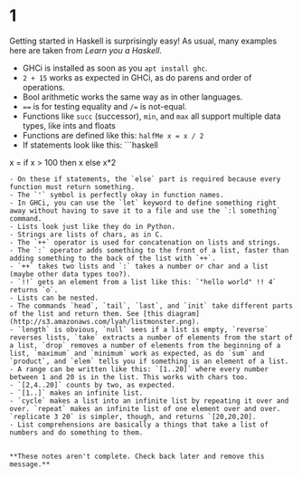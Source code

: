 # 1

Getting started in Haskell is surprisingly easy! As usual, many examples here are taken from *Learn you a Haskell*. 

- GHCi is installed as soon as you `apt install ghc`.
- `2 + 15` works as expected in GHCi, as do parens and order of operations.
- Bool arithmetic works the same way as in other languages.
- `==` is for testing equality and `/=` is not-equal.
- Functions like `succ` (successor), `min`, and `max` all support multiple data types, like ints and floats
- Functions are defined like this: `halfMe x = x / 2`
- If statements look like this: ```haskell

x = if x > 100
	then x
	else x*2

```
- On these if statements, the `else` part is required because every function must return something. 
- The `'` symbol is perfectly okay in function names. 
- In GHCi, you can use the `let` keyword to define something right away without having to save it to a file and use the `:l something` command. 
- Lists look just like they do in Python. 
- Strings are lists of chars, as in C. 
- The `++` operator is used for concatenation on lists and strings. 
- The `:` operator adds something to the front of a list, faster than adding something to the back of the list with `++`. 
- `++` takes two lists and `:` takes a number or char and a list (maybe other data types too?). 
- `!!` gets an element from a list like this: `"hello world" !! 4` returns `o`. 
- Lists can be nested. 
- The commands `head`, `tail`, `last`, and `init` take different parts of the list and return them. See [this diagram](http://s3.amazonaws.com/lyah/listmonster.png).
- `length` is obvious, `null` sees if a list is empty, `reverse` reverses lists, `take` extracts a number of elements from the start of a list, `drop` removes a number of elements from the beginning of a list, `maximum` and `minimum` work as expected, as do `sum` and `product`, and `elem` tells you if something is an element of a list. 
- A range can be written like this: `[1..20]` where every number between 1 and 20 is in the list. This works with chars too. 
- `[2,4..20]` counts by two, as expected. 
- `[1..]` makes an infinite list. 
- `cycle` makes a list into an infinite list by repeating it over and over. `repeat` makes an infinite list of one element over and over. `replicate 3 20` is simpler, though, and returns `[20,20,20].  
- List comprehensions are basically a things that take a list of numbers and do something to them. 


**These notes aren't complete. Check back later and remove this message.**

